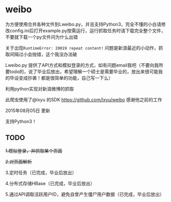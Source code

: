 weibo
=====

为方便使用合并各种文件到Lweibo.py，并且支持Python3，完全不懂的小白请修改config.ini后打开example.py按需运行，运行抓取任务时请下载完全整个文件，不要就下载一个py文件问为什么出错

关于出现`RuntimeError: 20019 repeat content!` 问题是新浪最近的小动作，抓取间隔过小会抛错，这个我没办法破

Lweibo.py 提供了API方式和模拟登录的方式，如有问题email我吧（不要向我所要todo的，说了毕业后放出，希望理解一个硕士是需要毕业的，放出来很可能我的毕设变成抄袭！都是很简单的功能，自己写一下么）

利用python实现对新浪微博的抓取

此爬虫使用了@lxyu 的SDK https://github.com/lxyu/weibo 感谢他之前的工作

2015年08月05日 更新

支持Python3！

## TODO

~~1.模拟登录，并抓取某个页面~~

~~2.对页面解析~~

3.定时任务（已完成，毕业后放出）

4.分布式存储HBase（已完成，毕业后放出）

5.通过API调取活跃用户ID，避免自曾产生僵尸用户数据（已完成，毕业后放出）


